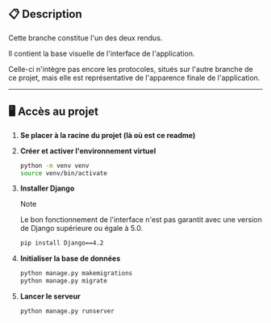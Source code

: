 ## 📋 **Description**

Cette branche constitue l'un des deux rendus.  

Il contient la base visuelle de l'interface de l'application.

Celle-ci n'intègre pas encore les protocoles, situés sur l'autre branche de ce projet, mais elle est représentative de l'apparence finale de l'application.

---

## 🖥️ **Accès au projet**


1. **Se placer à la racine du projet (là où est ce readme)**

2. **Créer et activer l'environnement virtuel**

    ```bash
    python -m venv venv
    source venv/bin/activate
    ```

3. **Installer Django**

    > [!NOTE]
    > Le bon fonctionnement de l'interface n'est pas garantit avec une version de Django supérieure ou égale à 5.0.

    ```bash
    pip install Django==4.2
    ```

3. **Initialiser la base de données**

    ```bash
    python manage.py makemigrations  
    python manage.py migrate
    ```

4. **Lancer le serveur**

    ```bash
    python manage.py runserver
    ```

